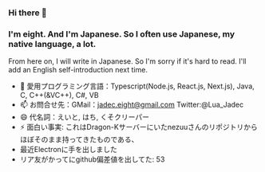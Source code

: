 ### Hi there 👋
### I'm eight. And I'm Japanese. So I often use Japanese, my native language, a lot.
From here on, I will write in Japanese.
So I'm sorry if it's hard to read.
I'll add an English self-introduction next time.

- 🔭 愛用プログラミング言語：Typescript(Node.js, React.js, Next.js), Java, C, C++(&VC++), C#, VB
- 📫 お問合せ先：GMail：jadec.eight@gmail.com  Twitter:@Lua_Jadec
- 😄 代名詞：えいと, はち, くそクリーパー
- ⚡ 面白い事実: これはDragon-Kサーバーにいたnezuuさんのリポジトリからほぼそのまま持ってきたものである、
- 最近Electronに手を出しました
- リア友がかってにgithub偏差値を出してた: 53

